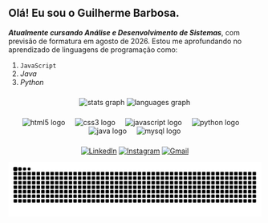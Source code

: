 <h2 align="left">Olá! Eu sou o Guilherme Barbosa.</h2>

__*Atualmente cursando Análise e Desenvolvimento de Sistemas*__, com previsão de formatura em agosto de 2026. Estou me aprofundando no aprendizado de linguagens de programação como:

1. `JavaScript`
2. *Java*
3. *Python*

###

<div align="center">
  <img src="https://github-readme-stats.vercel.app/api?username=guibardev&hide_title=false&hide_rank=false&show_icons=true&include_all_commits=true&count_private=true&disable_animations=false&theme=merko&locale=en&hide_border=false" height="150" alt="stats graph"  />
 <!--  <img src="https://streak-stats.demolab.com?user=guibardev&locale=en&mode=daily&theme=merko&hide_border=false&border_radius=5&date_format=j%20M%5B%20Y%5D" height="150" alt="streak graph"  /> -->
  <img src="https://github-readme-stats.vercel.app/api/top-langs?username=guibardev&locale=en&hide_title=false&layout=compact&card_width=320&langs_count=5&theme=merko&hide_border=false" height="150" alt="languages graph"  />
</div>

###

<div align="center">
  <img src="https://cdn.jsdelivr.net/gh/devicons/devicon/icons/html5/html5-original.svg" height="30" alt="html5 logo"  />
  <img width="12" />
  <img src="https://cdn.jsdelivr.net/gh/devicons/devicon/icons/css3/css3-original.svg" height="30" alt="css3 logo"  />
  <img width="12" />
  <img src="https://cdn.jsdelivr.net/gh/devicons/devicon/icons/javascript/javascript-original.svg" height="30" alt="javascript logo"  />
  <img width="12" />
  <img src="https://cdn.jsdelivr.net/gh/devicons/devicon/icons/python/python-original.svg" height="30" alt="python logo"  />
  <img width="12" />
  <img src="https://cdn.jsdelivr.net/gh/devicons/devicon/icons/java/java-original.svg" height="30" alt="java logo"  />
  <img width="12" />
  <img src="https://cdn.jsdelivr.net/gh/devicons/devicon/icons/mysql/mysql-original.svg" height="30" alt="mysql logo"  />
</div>

###

<div align="center">
  
[![LinkedIn](https://img.shields.io/static/v1?message=LinkedIn&logo=linkedin&label=&color=0077B5&logoColor=white&labelColor=&style=for-the-badge)](https://www.linkedin.com/in/guibardev/)
[![Instagram](https://img.shields.io/static/v1?message=Instagram&logo=instagram&label=&color=E4405F&logoColor=white&labelColor=&style=for-the-badge)](https://www.instagram.com/guibardev/)
[![Gmail](https://img.shields.io/static/v1?message=Gmail&logo=gmail&label=&color=D14836&logoColor=white&labelColor=&style=for-the-badge)](mailto:guibardevs@gmail.com)


</div>

<img src="https://raw.githubusercontent.com/guibardev/guibardev/output/snake.svg" alt="Snake animation" />

###
